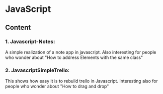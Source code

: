 # JavaScript


## Content
### 1. Javascript-Notes: 
A simple realization of a note app in javascript. 
Also interesting for people who wonder about "How to address Elements with the same class"
### 2. JavascriptSimpleTrello: 
This shows how easy it is to rebuild trello in Javascript. 
Interesting also for people who wonder about "How to drag and drop"
